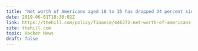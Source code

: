 ```yaml
---
title: "Net worth of Americans aged 18 to 35 has dropped 34 percent since 1996: study"
date: 2019-06-01T18:30:02Z
link: https://thehill.com/policy/finance/446372-net-worth-of-americans-aged-18-to-35-has-dropped-34-percent-since-1996-study?utm_medium=RSS&utm_source=hune
site: thehill.com
topic: Hacker News
draft: false
---
```

